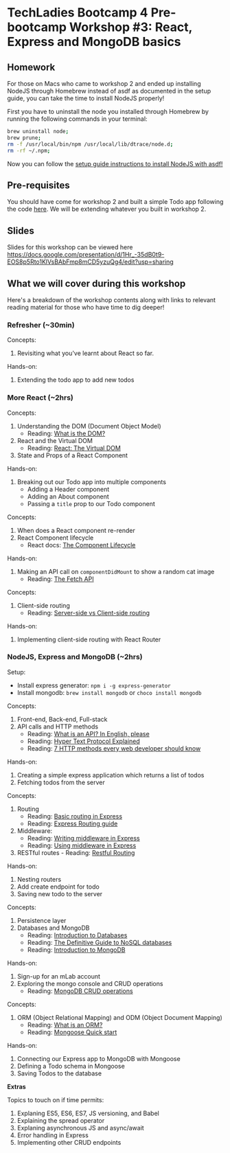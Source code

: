 # TechLadies Bootcamp 4 Pre-bootcamp Workshop #3: React, Express and MongoDB basics

## Homework
For those on Macs who came to workshop 2 and ended up installing NodeJS through Homebrew instead of asdf as documented in the setup guide, you can take the time to install NodeJS properly!

First you have to uninstall the node you installed through Homebrew by running the following commands in your terminal:

```bash
brew uninstall node;
brew prune;
rm -f /usr/local/bin/npm /usr/local/lib/dtrace/node.d;
rm -rf ~/.npm;
```

Now you can follow the [setup guide instructions to install NodeJS with asdf!](https://github.com/TechLadies/bootcamp-4-technical-task/blob/master/setup-guide.md#nodejs-and-npm)

## Pre-requisites
You should have come for workshop 2 and built a simple Todo app following the code [here](https://github.com/spinningarrow/react-todo-list). We will be extending whatever you built in workshop 2.

## Slides
Slides for this workshop can be viewed here https://docs.google.com/presentation/d/1Hr_-35dB0t9-EOS8p5Rto1KlVsBAbFmp8mCD5yzuQg4/edit?usp=sharing

## What we will cover during this workshop
Here's a breakdown of the workshop contents along with links to relevant reading material for those who have time to dig deeper!

### Refresher (~30min)
Concepts:
1. Revisiting what you've learnt about React so far.

Hands-on:
1. Extending the todo app to add new todos

### More React (~2hrs)
Concepts:
1. Understanding the DOM (Document Object Model)
    - Reading: [What is the DOM?](https://css-tricks.com/dom/)
2. React and the Virtual DOM
    - Reading: [React: The Virtual DOM](https://www.codecademy.com/articles/react-virtual-dom)
3. State and Props of a React Component

Hands-on:
1. Breaking out our Todo app into multiple components
    - Adding a Header component
    - Adding an About component
    - Passing a `title` prop to our Todo component

Concepts:
1. When does a React component re-render
2. React Component lifecycle
    - React docs: [The Component Lifecycle](https://reactjs.org/docs/react-component.html#the-component-lifecycle)

Hands-on:
1. Making an API call on `componentDidMount` to show a random cat image
    - Reading: [The Fetch API](https://developer.mozilla.org/en-US/docs/Web/API/Fetch_API)

Concepts:
1. Client-side routing
    - Reading: [Server-side vs Client-side routing](https://medium.com/@wilbo/server-side-vs-client-side-routing-71d710e9227f)

Hands-on:
1. Implementing client-side routing with React Router

### NodeJS, Express and MongoDB (~2hrs)
Setup:
- Install express generator: `npm i -g express-generator`
- Install mongodb: `brew install mongodb` or `choco install mongodb`

Concepts:
1. Front-end, Back-end, Full-stack
2. API calls and HTTP methods
    - Reading: [What is an API? In English, please](https://medium.freecodecamp.org/what-is-an-api-in-english-please-b880a3214a82)
    - Reading: [Hyper Text Protocol Explained](https://www.lifewire.com/hypertext-transfer-protocol-817944)
    - Reading: [7 HTTP methods every web developer should know](https://assertible.com/blog/7-http-methods-every-web-developer-should-know-and-how-to-test-them)

Hands-on:
1. Creating a simple express application which returns a list of todos
2. Fetching todos from the server

Concepts:
1. Routing
    - Reading: [Basic routing in Express](https://expressjs.com/en/starter/basic-routing.html)
    - Reading: [Express Routing guide](https://expressjs.com/en/guide/routing.html)
2. Middleware:
    - Reading: [Writing middleware in Express](https://expressjs.com/en/guide/writing-middleware.html)
    - Reading: [Using middleware in Express](https://expressjs.com/en/guide/using-middleware.html)
  3. RESTful routes
    - Reading: [Restful Routing](https://medium.com/@thejasonfile/restful-routing-2056f799223e)

Hands-on:
1. Nesting routers
2. Add create endpoint for todo
3. Saving new todo to the server

Concepts:
1. Persistence layer
2. Databases and MongoDB
    - Reading: [Introduction to Databases](https://en.wikiversity.org/wiki/Introduction_to_Databases)
    - Reading: [The Definitive Guide to NoSQL databases](https://www.toptal.com/database/the-definitive-guide-to-nosql-databases)
    - Reading: [Introduction to MongoDB](https://docs.mongodb.com/manual/introduction/)

Hands-on:
1. Sign-up for an mLab account
2. Exploring the mongo console and CRUD operations
    - Reading: [MongoDB CRUD operations](https://docs.mongodb.com/manual/crud/)

Concepts:
1. ORM (Object Relational Mapping) and ODM (Object Document Mapping)
    - Reading: [What is an ORM?](https://stackoverflow.com/questions/1279613/what-is-an-orm-and-where-can-i-learn-more-about-it)
    - Reading: [Mongoose Quick start](http://mongoosejs.com/docs/index.html)

Hands-on:
1. Connecting our Express app to MongoDB with Mongoose
2. Defining a Todo schema in Mongoose
3. Saving Todos to the database

**Extras**

Topics to touch on if time permits:
1. Explaning ES5, ES6, ES7, JS versioning, and Babel
2. Explaining the spread operator
3. Explaning asynchronous JS and async/await
4. Error handling in Express
5. Implementing other CRUD endpoints
